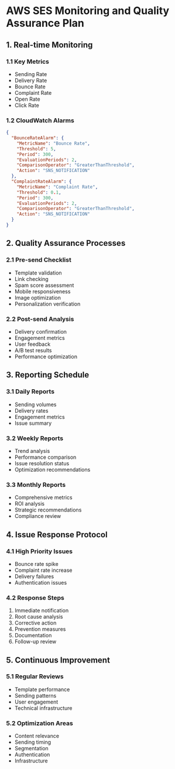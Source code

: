 # AWS SES Monitoring and Quality Assurance Plan

## 1. Real-time Monitoring

### 1.1 Key Metrics

- Sending Rate
- Delivery Rate
- Bounce Rate
- Complaint Rate
- Open Rate
- Click Rate

### 1.2 CloudWatch Alarms

```json
{
  "BounceRateAlarm": {
    "MetricName": "Bounce Rate",
    "Threshold": 5,
    "Period": 300,
    "EvaluationPeriods": 2,
    "ComparisonOperator": "GreaterThanThreshold",
    "Action": "SNS_NOTIFICATION"
  },
  "ComplaintRateAlarm": {
    "MetricName": "Complaint Rate",
    "Threshold": 0.1,
    "Period": 300,
    "EvaluationPeriods": 2,
    "ComparisonOperator": "GreaterThanThreshold",
    "Action": "SNS_NOTIFICATION"
  }
}
```

## 2. Quality Assurance Processes

### 2.1 Pre-send Checklist

- Template validation
- Link checking
- Spam score assessment
- Mobile responsiveness
- Image optimization
- Personalization verification

### 2.2 Post-send Analysis

- Delivery confirmation
- Engagement metrics
- User feedback
- A/B test results
- Performance optimization

## 3. Reporting Schedule

### 3.1 Daily Reports

- Sending volumes
- Delivery rates
- Engagement metrics
- Issue summary

### 3.2 Weekly Reports

- Trend analysis
- Performance comparison
- Issue resolution status
- Optimization recommendations

### 3.3 Monthly Reports

- Comprehensive metrics
- ROI analysis
- Strategic recommendations
- Compliance review

## 4. Issue Response Protocol

### 4.1 High Priority Issues

- Bounce rate spike
- Complaint rate increase
- Delivery failures
- Authentication issues

### 4.2 Response Steps

1. Immediate notification
2. Root cause analysis
3. Corrective action
4. Prevention measures
5. Documentation
6. Follow-up review

## 5. Continuous Improvement

### 5.1 Regular Reviews

- Template performance
- Sending patterns
- User engagement
- Technical infrastructure

### 5.2 Optimization Areas

- Content relevance
- Sending timing
- Segmentation
- Authentication
- Infrastructure
